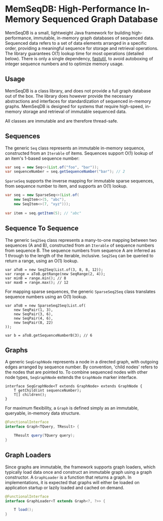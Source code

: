 # MemSeqDB: High-Performance In-Memory Sequenced Graph Database

MemSeqDB is a small, lightweight Java framework for building high-performance, immutable, in-memory graph databases of sequenced data. Sequenced data refers to a set of data elements arranged in a specific order, providing a meaningful sequence for storage and retrieval operations. The library guarantees O(1) lookup time for most operations (detailed below). There is only a single dependency, [fastutil](https://fastutil.di.unimi.it), to avoid autoboxing of integer sequence numbers and to optimize memory usage.

## Usage
 
MemSeqDB is a class library, and does not provide a full graph database out of the box. The library does however provide the necessary abstractions and interfaces for standardization of sequenced in-memory graphs. MemSeqDB is designed for systems that require high-speed, in-memory storage and retrieval of immutable sequenced data.

All classes are immutable and are therefore thread-safe.

## Sequences

The generic `Seq` class represents an immutable in-memory sequence, constructed from an `Iterable` of items. Sequences support O(1) lookup of an item's 1-based sequence number:

```java
var seq = new Seq<>(List.of("foo", "bar"));
var sequenceNumber = seq.getSequenceNumber("bar"); // 2
```

`SparseSeq` supports the inverse mapping for immutable sparse sequences, from sequence number to item, and supports an O(1) lookup.

```java
var seq = new SparseSeq<>(List.of(
    new SeqItem<>(5, "abc"),
    new SeqItem<>(7, "xyz")));
    
var item = seq.getItem(5); // "abc"
```

## Sequence To Sequence

The generic `Seq2Seq` class represents a many-to-one mapping between two sequences (A and B), constructed from an `Iterable` of sequence numbers from sequence B. The sequence numbers from sequence A are inferred as 1 through to the length of the iterable, inclusive. `Seq2Seq` can be queried to return a range, using an O(1) lookup.

```
var aToB = new Seq2Seq(List.of(3, 8, 8, 12));
var range = aToB.getRange(new SeqRange(2, 4));
var minB = range.min(); // 8
var maxB = range.max(); // 12
```

For mapping sparse sequences, the generic `SparseSeq2Seq` class translates sequence numbers using an O(1) lookup.

```
var aToB = new SparseSeq2Seq(List.of(
    new SeqPair(1, 3),
    new SeqPair(3, 6),
    new SeqPair(4, 6),
    new SeqPair(8, 22)
));

var b = aToB.getSequenceNumberB(3); // 6
```

## Graphs

A generic `SeqGraphNode` represents a node in a directed graph, with outgoing edges arranged by sequence number. By convention, 'child nodes' refers to the nodes that are pointed to. To combine sequenced nodes with other node types, `SeqGraphNode` extends the `GraphNode` marker interface.

```
interface SeqGraphNode<T extends GraphNode> extends GraphNode {
    T getChild(int sequenceNumber);
    T[] children();
}
```

For maximum flexibility, a `Graph` is defined simply as an immutable, queryable, in-memory data structure.

```java
@FunctionalInterface
interface Graph<TQuery, TResult> {

    TResult query(TQuery query);
}
```

## Graph Loaders

Since graphs are immutable, the framework supports graph loaders, which typically load data once and construct an immutable graph using a graph constructor. A `GraphLoader` is a function that returns a graph. In implementations, it is expected that graphs will either be loaded on application startup or lazily loaded and cached on demand.

```java
@FunctionalInterface
interface GraphLoader<T extends Graph<?, ?>> {

    T load();
}